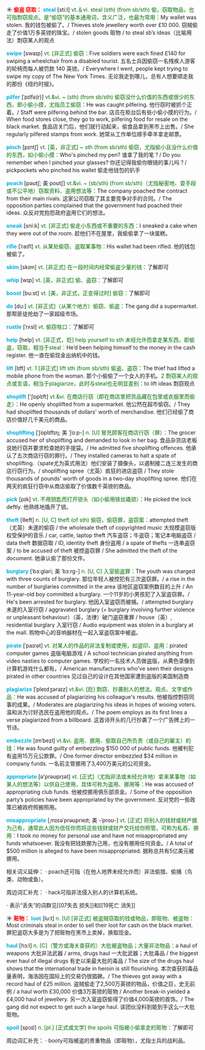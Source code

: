 ☀ <font color="red">**偷盗 窃取：**</font>
<font color="sky blue">**steal**</font> [sti:l] 
<font color="rgb(227, 108, 9)">vt.＆vi. steal (sth) (from sb/sth) 偷，窃取物品，也可指剽窃观点。是“偷窃”的基本通用词，含义广泛，也最为常用：</font>My wallet was stolen. 我的钱包被偷了。/ Thieves stole jewellery worth over £10 000. 窃贼偷走了价值1万多英镑的珠宝。/ stolen goods 赃物 / to steal sb’s ideas（比喻用法）剽窃某人的观点
                      
<font color="sky blue">**swipe**</font> [swaɪp]
<font color="rgb(227, 108, 9)">vt. [非正式] 偷窃：</font>Five soldiers were each fined £140 for swiping a wheelchair from a disabled tourist. 五名士兵因偷窃一名残疾人游客的轮椅而每人被罚款 140 英镑。/ Everywhere I went, people kept trying to swipe my copy of The New York Times. 无论我走到哪儿，总有人想要顺走我的那份《纽约时报》。

<font color="sky blue">**pilfer**</font> [ˈpɪlfə(r)]
<font color="rgb(227, 108, 9)">vt.&vi. ~ (sth) (from sb/sth) 偷窃没什么价值的东西或很少的东西，即小偷小摸，尤指员工偷窃：</font>He was caught pilfering. 他行窃时被抓个正着。/ Staff were pilfering behind the bar. 店员在柜台后有些小偷小摸的行为。/ When food stores close, they go to work, pilfering food for resale on the black market. 食品店关门后，他们就行动起来，偷食品拿到黑市上出售。/ She regularly pilfered stamps from work. 她常从工作单位顺手牵羊拿走邮票。
                       
<font color="sky blue">**pinch**</font> [pɪntʃ]
<font color="rgb(227, 108, 9)">vt. [英，非正式] ~ sth (from sb/sth) 偷窃，尤指偷小且没什么价值的东西，如小偷小摸：</font>Who's pinched my pen? 谁拿了我的笔？/ Do you remember when I pinched your glasses? 你还记得我偷你眼镜的事儿吗？/ pickpockets who pinched his wallet 偷走他钱包的扒手

<font color="sky blue">**poach**</font> [pəʊtʃ; 美 poʊtʃ]
<font color="rgb(227, 108, 9)">vt.&vi. ~ (sb/sth) (from sb/sth)（尤指秘密地、耍手段或不公平地）窃取资料、盗用想法等：</font>The company poached the contract from their main rivals. 这家公司窃取了其主要竞争对手的合同。/ The opposition parties complained that the government had poached their ideas. 众反对党抱怨政府盗用它们的想法。           

<font color="sky blue">**sneak**</font> [sni:k]
<font color="rgb(227, 108, 9)">vt. [非正式] 偷走小东西或不重要的东西：</font>I sneaked a cake when they were out of the room. 趁他们不在屋里，我偷偷拿了一块蛋糕。          

<font color="sky blue">**rifle**</font> [ˈraɪfl]
<font color="rgb(227, 108, 9)">vt. 从某处偷窃、盗取某事物：</font>His wallet had been rifled. 他的钱包被偷了。
            
<font color="sky blue">**skim**</font> [skɪm]
<font color="rgb(227, 108, 9)">vt. [非正式] 在一段时间内经常偷盗少量的钱：</font>了解即可          
           
<font color="sky blue">**whip**</font> [wɪp]
<font color="rgb(227, 108, 9)">vt. [英，非正式] 偷、盗窃：</font>了解即可
           
<font color="sky blue">**boost**</font> [bu:st]
<font color="rgb(227, 108, 9)">vt. [美，非正式，正变得过时] 偷窃：</font>了解即可

<font color="sky blue">**do**</font> [du:] 
<font color="rgb(227, 108, 9)">vt. [非正式]（从某个地方）偷窃、偷盗：</font>The gang did a supermarket. 那帮匪徒抢劫了一家超级市场。
           
<font color="sky blue">**rustle**</font> [ˈrʌsl]
<font color="rgb(227, 108, 9)">vt. 偷窃牲口：</font>了解即可

<font color="sky blue">**help**</font> [help] 
<font color="rgb(227, 108, 9)">vt. [非正式，贬] help yourself to sth 未经允许而拿走某东西，即偷盗，窃取，相当于steal：</font>He’d been helping himself to the money in the cash register. 他一直在偷现金出纳机中的钱。

<font color="sky blue">**lift**</font> [lɪft] 
<font color="rgb(227, 108, 9)">vt. 1 [非正式] lift sth (from sb/sth) 偷盗、盗窃：</font>The thief had lifted a mobile phone from the woman. 那个小偷偷了一个女人的手机。<font color="rgb(227, 108, 9)">2 剽窃某人的观点或言语，相当于plagiarize，此时与steal也无明显差别：</font>to lift ideas 剽窃观点

<font color="sky blue">**shoplift**</font> ['ʃɒplɪft]
<font color="rgb(227, 108, 9)">vt.&vi. 在商店行窃（即在商店里把货品藏在包里或衣服里而偷走）：</font>He openly shoplifted from a supermarket. 他公然在超市偷窃。/ They had shoplifted thousands of dollars' worth of merchandise. 他们已经偷了商店价值好几千美元的商品。
           
<font color="sky blue">**shoplifting**</font> [ˈʃɒplɪftɪŋ; 美 ˈʃɑ:p-]
<font color="rgb(227, 108, 9)">n. [U] 冒充顾客在商店行窃（罪）：</font>The grocer accused her of shoplifting and demanded to look in her bag. 食品杂货店老板说她行窃并要求检查她的手提袋。/ He admitted five shoplifting offences. 他承认了五次商店行窃的罪行。/ They installed cameras to halt a spate of shoplifting.（spate尤为英式用法）他们安装了摄像头，以遏制接二连三发生的商店行窃行为。/ shoplifting spree（尤英）疯狂的进店盗窃 / They stole thousands of pounds' worth of goods in a two-day shoplifting spree. 他们在两天的疯狂行窃中从商店偷取了价值数千英镑的商品。

<font color="sky blue">**pick**</font> [pɪk] 
<font color="rgb(227, 108, 9)">vt. 不用钥匙而打开锁头（如小偷用铁丝撬锁）：</font>He picked the lock deftly. 他熟练地撬开了锁。

<font color="sky blue">**theft**</font> [θeft] 
<font color="rgb(227, 108, 9)">n. [U, C] theft (of sth) 偷窃，偷窃罪，盗窃案：</font>attempted theft（尤英）未遂的偷窃 / the wholesale theft of copyrighted music 大规模盗窃版权受保护的音乐 / car, cattle, laptop theft 汽车盗窃；牛盗窃；笔记本电脑盗窃 / data theft 数据窃取 / ID, identity theft 身份盗用 / a spate of thefts 一连串盗窃案 / to be accused of theft 被控盗窃罪 / She admitted the theft of the document. 她承认偷了那份文件。
                      
<font color="sky blue">**burglary**</font> [ˈbɜ:gləri; 美 ˈbɜ:rg-]
<font color="rgb(227, 108, 9)">n. [U, C] 入室偷盗罪：</font>The youth was charged with three counts of burglary. 那位年轻人被控犯有三次盗窃罪。/ a rise in the number of burglaries committed in the area 该地区盗窃案例数目的上升 / An 11-year-old boy committed a burglary. 一个11岁的小男孩犯了入室盗窃罪。/ He's been arrested for burglary. 他因入室盗窃而被捕。/ attempted burglary 未遂的入室行窃 / aggravated burglary (= burglary involving further violence or unpleasant behaviour）（英，法律）破门盗窃重罪 / house（英）, residential burglary 入室行窃 / Audio equipment was stolen in a burglary at the mall. 购物中心的音响器材在一起入室盗窃案中被盗。

<font color="sky blue">**pirate**</font> [ˈpaɪrət]
<font color="rgb(227, 108, 9)">vt. 对某人的作品的非法复制或使用，如盗印、盗用：</font>pirated computer games 盗版电脑游戏 / A school technician pirated anything from video nasties to computer games. 学校的一名技术人员做盗版，从黄色录像到计算机游戏什么都有。/ American manufacturers who've seen their designs pirated in other countries 见过自己的设计在其他国家遭到盗版的美国制造商
           
<font color="sky blue">**plagiarize**</font> [ˈpleɪdʒəraɪz]
<font color="rgb(227, 108, 9)">vt.&vi. [贬] 剽窃、抄袭别人的想法、观点、文字或作品：</font>He was accused of plagiarizing his colleague's results. 他被指控剽窃同事的成果。/ Moderates are plagiarizing his ideas in hopes of wooing voters. 温和派为讨好选民在盗用他的观点。/ The poem employs as its first lines a verse plagiarized from a billboard. 这首诗开头的几行抄袭了一个广告牌上的一节诗。

<font color="sky blue">**embezzle**</font> [ɪmˈbezl]
<font color="rgb(227, 108, 9)">vt.&vi. 盗用、挪用、偷取自己所负责（或自己的雇主）的钱：</font>He was found guilty of embezzling $150 000 of public funds. 他被判犯有盗用15万元公款罪。/ One former director embezzled $34 million in company funds. 一名前主管挪用了3,400万美元的公司资金。

<font color="sky blue">**appropriate**</font> [ə'prəʊprɪət] 
<font color="rgb(227, 108, 9)">vt. [正式]（尤指非法或未经允许地）拿来某事物（如某人的想法等）以供自己使用，具体可称为盗用、挪用等：</font>He was accused of appropriating club funds. 他被控挪用俱乐部资金。/ Some of the opposition party’s policies have been appropriated by the government. 反对党的一些政策已被政府照搬照用。
           
<font color="sky blue">**misappropriate**</font> [ˌmɪsəˈprəʊprieɪt; 美 -ˈproʊ-]
<font color="rgb(227, 108, 9)">vt. [正式] 将别人的钱财或财产据为己有，通常此人因为信任你而将这些钱财或财产交托给你照管。可称为私吞、挪用：</font>I took no money for personal use and have not misappropriated any funds whatsoever. 我没有把钱款挪为己用，也没有挪用任何资金。/ A total of $500 million is alleged to have been misappropriated. 据称总共有5亿美元被挪用。

相关词义延伸：
· poach还可指（在他人地界未经允许而）非法偷猎、偷捕（鸟类、动物或鱼）。

周边词汇补充：
· hack可指非法侵入别人的计算机系统。

· 表示“丢失”的词群见[[07失去 损失]]和[[19死亡 消失]]

☀ <font color="red">**赃物：**</font>
<font color="sky blue">**loot**</font> [lu:t]
<font color="rgb(227, 108, 9)">n. [U] [非正式] 被盗贼窃取的钱或物品，即赃物、被盗物：</font>Most criminals steal in order to sell their loot for cash on the black market. 罪犯盗窃大多是为了把赃物在黑市上卖掉，换取现金。
           
<font color="sky blue">**haul**</font> [hɔ:l]
<font color="rgb(227, 108, 9)">n. [C]（警方或海关查获的）大批被盗物品；大量非法物品：</font>a haul of weapons 大批非法武器 / arms, drugs haul 一大批武器；大批毒品 / the biggest ever haul of illegal drugs 有史以来最大批的毒品 / The size of the drugs haul shows that the international trade in heroin is still flourishing. 本次查获的毒品量表明，海洛因在国际上的交易仍很猖獗。/ The thieves got away with a record haul of £25 million. 盗贼偷走了2,500万英镑的物品，价值之巨，史无前例 / a haul worth £30,000 价值3万英镑的赃物 / Another break-in yielded a £4,000 haul of jewellery. 另一次入室盗窃偷得了价值4,000英镑的首饰。/ The gang did not expect to get such a large haul. 该团伙没料到能到手这么一大批赃物。
           
<font color="sky blue">**spoil**</font> [spɔɪl]
<font color="rgb(227, 108, 9)">n. [pl.] [正式或文学] the spoils 可指被小偷拿走的赃物：</font>了解即可

周边词汇补充：
· booty可指被盗的贵重物品（即赃物），尤指士兵的战利品。






